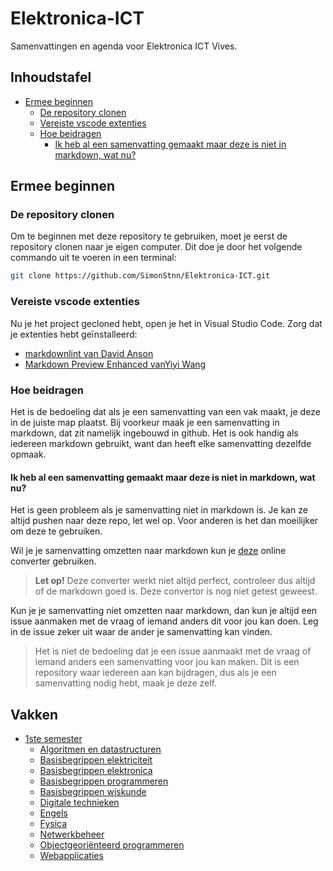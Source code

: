 # Elektronica-ICT

Samenvattingen en agenda voor Elektronica ICT Vives.

## Inhoudstafel

- [Ermee beginnen](#ermee-beginnen)
  - [De repository clonen](#de-repository-clonen)
  - [Vereiste vscode extenties](#vereiste-vscode-extenties)
  - [Hoe beidragen](#hoe-beidragen)
    - [Ik heb al een samenvatting gemaakt maar deze is niet in markdown, wat nu?](#ik-heb-al-een-samenvatting-gemaakt-maar-deze-is-niet-in-markdown-wat-nu)

## Ermee beginnen

### De repository clonen

Om te beginnen met deze repository te gebruiken, moet je eerst de repository clonen naar je eigen computer. Dit doe je door het volgende commando uit te voeren in een terminal:

```bash
git clone https://github.com/SimonStnn/Elektronica-ICT.git
```

### Vereiste vscode extenties

Nu je het project gecloned hebt, open je het in Visual Studio Code. Zorg dat je extenties hebt geïnstalleerd:

- [markdownlint van David Anson](https://marketplace.visualstudio.com/items?itemName=DavidAnson)
- [Markdown Preview Enhanced vanYiyi Wang](https://marketplace.visualstudio.com/items?itemName=shd101wyy)

### Hoe beidragen

Het is de bedoeling dat als je een samenvatting van een vak maakt, je deze in de juiste map plaatst. Bij voorkeur maak je een samenvatting in markdown, dat zit namelijk ingebouwd in github. Het is ook handig als iedereen markdown gebruikt, want dan heeft elke samenvatting dezelfde opmaak.

#### Ik heb al een samenvatting gemaakt maar deze is niet in markdown, wat nu?

Het is geen probleem als je samenvatting niet in markdown is. Je kan ze altijd pushen naar deze repo, let wel op. Voor anderen is het dan moeilijker om deze te gebruiken.

Wil je je samenvatting omzetten naar markdown kun je [deze](https://euangoddard.github.io/clipboard2markdown/) online converter gebruiken.
> **Let op!** Deze converter werkt niet altijd perfect, controleer dus altijd of de markdown goed is.
> Deze convertor is nog niet getest geweest.

Kun je je samenvatting niet omzetten naar markdown, dan kun je altijd een issue aanmaken met de vraag of iemand anders dit voor jou kan doen. Leg in de issue zeker uit waar de ander je samenvatting kan vinden.
> Het is niet de bedoeling dat je een issue aanmaakt met de vraag of iemand anders een samenvatting voor jou kan maken. Dit is een repository waar iedereen aan kan bijdragen, dus als je een samenvatting nodig hebt, maak je deze zelf.

## Vakken

- [1ste semester](./1ste%20semester)
  - [Algoritmen en datastructuren](./1ste%20semester/Algoritmen%20en%20datastructuren)
  - [Basisbegrippen elektriciteit](./1ste%20semester/Basisbegrippen%20elektriciteit)
  - [Basisbegrippen elektronica](./1ste%20semester/Basisbegrippen%20elektronica)
  - [Basisbegrippen programmeren](./1ste%20semester/Basisbegrippen%20programmeren)
  - [Basisbegrippen wiskunde](./1ste%20semester/Basisbegrippen%20wiskunde)
  - [Digitale technieken](./1ste%20semester/Digitale%20technieken)
  - [Engels](./1ste%20semester/Engels)
  - [Fysica](./1ste%20semester/Fysica)
  - [Netwerkbeheer](./1ste%20semester/Netwerkbeheer)
  - [Objectgeoriënteerd programmeren](./1ste%20semester/Objectgeoriënteerd%20programmeren)
  - [Webapplicaties](./1ste%20semester/Webapplicaties)
